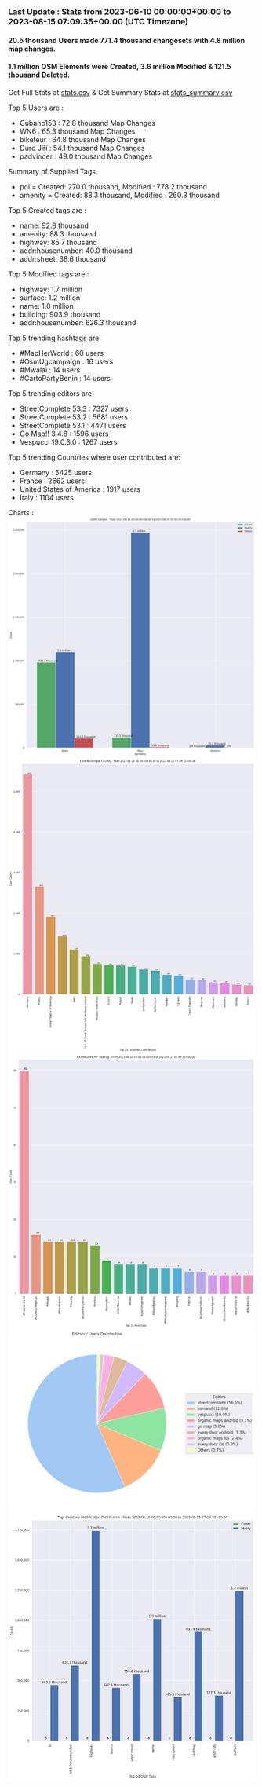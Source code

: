 ### Last Update : Stats from 2023-06-10 00:00:00+00:00 to 2023-08-15 07:09:35+00:00 (UTC Timezone)

#### 20.5 thousand Users made 771.4 thousand changesets with 4.8 million map changes.
#### 1.1 million OSM Elements were Created, 3.6 million Modified & 121.5 thousand Deleted.
Get Full Stats at [stats.csv](/stats/fieldmappers/Daily/stats.csv)
 & Get Summary Stats at [stats_summary.csv](/stats/fieldmappers/Daily/stats_summary.csv)

Top 5 Users are : 
- Cubano153 : 72.8 thousand Map Changes
- WN6 : 65.3 thousand Map Changes
- biketeur : 64.8 thousand Map Changes
- Đuro Jiří : 54.1 thousand Map Changes
- padvinder : 49.0 thousand Map Changes

Summary of Supplied Tags
- poi = Created: 270.0 thousand, Modified : 778.2 thousand
- amenity = Created: 88.3 thousand, Modified : 260.3 thousand


Top 5 Created tags are :
- name: 92.8 thousand
- amenity: 88.3 thousand
- highway: 85.7 thousand
- addr:housenumber: 40.0 thousand
- addr:street: 38.6 thousand


Top 5 Modified tags are :
- highway: 1.7 million
- surface: 1.2 million
- name: 1.0 million
- building: 903.9 thousand
- addr:housenumber: 626.3 thousand


Top 5 trending hashtags are:
- #MapHerWorld : 60 users
- #OsmUgcampaign : 16 users
- #Mwalai : 14 users
- #CartoPartyBenin : 14 users


Top 5 trending editors are:
- StreetComplete 53.3 : 7327 users
- StreetComplete 53.2 : 5681 users
- StreetComplete 53.1 : 4471 users
- Go Map!! 3.4.8 : 1596 users
- Vespucci 19.0.3.0 : 1267 users


Top 5 trending Countries where user contributed are:
- Germany : 5425 users
- France : 2662 users
- United States of America : 1917 users
- Italy : 1104 users


 Charts : 
![Alt text](./stats_osm_changes.png) 
![Alt text](./stats_users_per_country.png) 
![Alt text](./stats_users_per_hashtag.png) 
![Alt text](./stats_editors_pie_chart.png) 
![Alt text](./stats_tags.png) 
